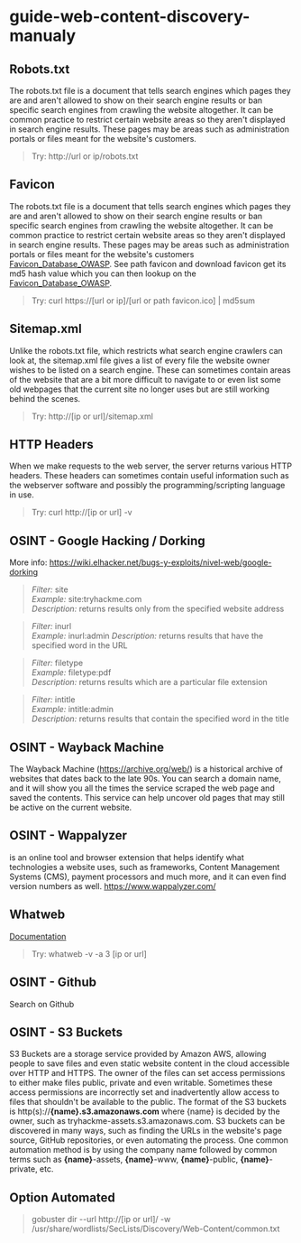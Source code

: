 # guide-web-content-discovery-manualy

## Robots.txt

The robots.txt file is a document that tells search engines which pages they are and aren't allowed to show on their search engine results or ban specific search engines from crawling the website altogether. It can be common practice to restrict certain website areas so they aren't displayed in search engine results. These pages may be areas such as administration portals or files meant for the website's customers.

> Try: http://url or ip/robots.txt

## Favicon

The robots.txt file is a document that tells search engines which pages they are and aren't allowed to show on their search engine results or ban specific search engines from crawling the website altogether. It can be common practice to restrict certain website areas so they aren't displayed in search engine results. These pages may be areas such as administration portals or files meant for the website's customers [Favicon_Database_OWASP](https://wiki.owasp.org/index.php/OWASP_favicon_database).
See path favicon and download favicon get its md5 hash value which you can then lookup on the [Favicon_Database_OWASP](https://wiki.owasp.org/index.php/OWASP_favicon_database).

> Try: curl https://[url or ip]/[url or path favicon.ico] | md5sum

## Sitemap.xml

Unlike the robots.txt file, which restricts what search engine crawlers can look at, the sitemap.xml file gives a list of every file the website owner wishes to be listed on a search engine. These can sometimes contain areas of the website that are a bit more difficult to navigate to or even list some old webpages that the current site no longer uses but are still working behind the scenes.

> Try: http://[ip or url]/sitemap.xml

## HTTP Headers

When we make requests to the web server, the server returns various HTTP headers. These headers can sometimes contain useful information such as the webserver software and possibly the programming/scripting language in use.

> Try: curl http://[ip or url] -v

## OSINT - Google Hacking / Dorking

More info: https://wiki.elhacker.net/bugs-y-exploits/nivel-web/google-dorking

> _Filter:_ site  
> _Example:_ site:tryhackme.com  
> _Description:_ returns results only from the specified website address

> _Filter:_ inurl  
> _Example:_ inurl:admin
> _Description:_ returns results that have the specified word in the URL

> _Filter:_ filetype  
> _Example:_ filetype:pdf  
> _Description:_ returns results which are a particular file extension

> _Filter:_ intitle  
> _Example:_ intitle:admin  
> _Description:_ returns results that contain the specified word in the title

## OSINT - Wayback Machine

The Wayback Machine (https://archive.org/web/) is a historical archive of websites that dates back to the late 90s. You can search a domain name, and it will show you all the times the service scraped the web page and saved the contents. This service can help uncover old pages that may still be active on the current website.

## OSINT - Wappalyzer

is an online tool and browser extension that helps identify what technologies a website uses, such as frameworks, Content Management Systems (CMS), payment processors and much more, and it can even find version numbers as well.
https://www.wappalyzer.com/

## Whatweb

[Documentation](https://www.kali.org/tools/whatweb/)

> Try: whatweb -v -a 3 [ip or url]

## OSINT - Github

Search on Github

## OSINT - S3 Buckets

S3 Buckets are a storage service provided by Amazon AWS, allowing people to save files and even static website content in the cloud accessible over HTTP and HTTPS. The owner of the files can set access permissions to either make files public, private and even writable. Sometimes these access permissions are incorrectly set and inadvertently allow access to files that shouldn't be available to the public. The format of the S3 buckets is http(s)://**{name}.s3.amazonaws.com** where {name} is decided by the owner, such as tryhackme-assets.s3.amazonaws.com. S3 buckets can be discovered in many ways, such as finding the URLs in the website's page source, GitHub repositories, or even automating the process. One common automation method is by using the company name followed by common terms such as **{name}**-assets, **{name}**-www, **{name}**-public, **{name}**-private, etc.

## Option Automated

> gobuster dir --url http://[ip or url]/ -w /usr/share/wordlists/SecLists/Discovery/Web-Content/common.txt
